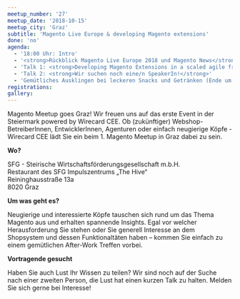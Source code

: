 ```yaml
---
meetup_number: '27'
meetup_date: '2018-10-15'
meetup_city: 'Graz'
subtitle: 'Magento Live Europe & developing Magento extensions'
done: 'no'
agenda:
  - '18:00 Uhr: Intro'
  - '<strong>Rückblick Magento Live Europe 2018 und Magento News</strong> von Anna Völkl und Matthias Zeis'
  - 'Talk 1: <strong>Developing Magento Extensions in a scaled agile framework</strong> von Hartwig Brandl (in English)'
  - 'Talk 2: <strong>Wir suchen noch eine/n SpeakerIn!</strong>'
  - 'Gemütliches Ausklingen bei leckeren Snacks und Getränken (Ende um 22:00 Uhr)'
registrations:
gallery:
---
```


Magento Meetup goes Graz! Wir freuen uns auf das erste Event in der Steiermark powered by Wirecard CEE. Ob (zukünftiger)
Webshop-BetreiberInnen, EntwicklerInnen, Agenturen oder einfach neugierige Köpfe - Wirecard CEE lädt Sie ein beim 1.
Magento Meetup in Graz dabei zu sein.

<strong>Wo?</strong>

SFG - Steirische Wirtschaftsförderungsgesellschaft m.b.H.<br />
Restaurant des SFG Impulszentrums „The Hive“<br />
Reininghausstraße 13a<br />
8020 Graz

<strong>Um was geht es?</strong>

Neugierige und interessierte Köpfe tauschen sich rund um das Thema Magento aus und erhalten spannende Insights. Egal vor
welcher Herausforderung Sie stehen oder Sie generell Interesse an dem Shopsystem und dessen Funktionaltäten haben –
kommen Sie einfach zu einem gemütlichen After-Work Treffen vorbei. 

<strong>Vortragende gesucht</strong>

Haben Sie auch Lust Ihr Wissen zu teilen? Wir sind noch auf der Suche nach einer zweiten Person, die Lust hat einen
kurzen Talk zu halten. Melden Sie sich gerne bei Interesse!
